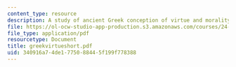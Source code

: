 ```yaml
---
content_type: resource
description: A study of ancient Greek conception of virtue and morality.
file: https://ol-ocw-studio-app-production.s3.amazonaws.com/courses/24-200-ancient-philosophy-fall-2004/340916a74de1775088445f199f778388_greekvirtueshort.pdf
file_type: application/pdf
resourcetype: Document
title: greekvirtueshort.pdf
uid: 340916a7-4de1-7750-8844-5f199f778388
---
```

